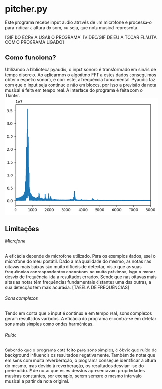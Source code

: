 # pitcher.py
Este programa recebe input audio através de um microfone e processa-o para indicar a altura do som, ou seja, que nota musical representa.

[GIF DO ECRÃ A USAR O PROGRAMA]
[VIDEO/GIF DE EU A TOCAR FLAUTA COM O PROGRAMA LIGADO]

## Como funciona?
Utilizando a biblioteca pyaudio, o input sonoro é transformado em sinais de tempo discreto. Ao aplicarmos o algoritmo FFT a estes dados conseguimos obter o espetro sonoro, e com este, a frequência fundamental. Pyaudio faz com que o input seja contínuo e não em blocos, por isso a previsão da nota musical é feita em tempo real. A interface do programa é feita com o Tkinter.
![plot](https://github.com/guizado/pitcher.py/blob/main/media/plot.png?raw=true)

## Limitações
###### Microfone
A eficácia depende do microfone utilizado. Para os exemplos dados, usei o microfone do meu portátil. Dado a má qualidade do mesmo, as notas nas oitavas mais baixas são muito dificéis de detectar, visto que as suas frequências conrespondentes encontram-se muito próximas, logo o menor desvio de frequência lida a resultados errados. Sendo que nas oitavas mais altas as notas têm frequências fundamentais distantes uma das outras, a sua detecção tem mais acurácia. 
[TABELA DE FREQUÊNCIAS]
###### Sons complexos
Tendo em conta que o input é contínuo e em tempo real, sons complexos geram resultados variados. A eficácia do programa encontra-se em detetar sons mais simples como ondas harmónicas.
###### Ruído
Sabendo que o programa está feito para sons simples, é óbvio que ruído de background influencia os resultados negativamente. Também de notar que em sons com muita reverberação, o programa consegue identificar a altura do mesmo, mas devido à reverberação, os resultados desviam-se do pretendido. É de notar que estes desvios apresentavam propriedades musicas constantes, por exemplo, serem sempre o mesmo intervalo musical a partir da nota original.
